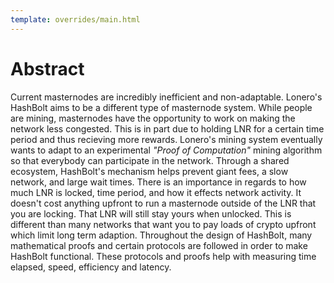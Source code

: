 ```yaml
---
template: overrides/main.html
---
```


# Abstract
Current masternodes are incredibly inefficient and non-adaptable. Lonero's HashBolt aims to be a different type of masternode system. While people are mining, masternodes have the opportunity to work on making the network less congested. This is in part due to holding LNR for a certain time period and thus recieving more rewards. Lonero's mining system eventually wants to adapt to an experimental *"Proof of Computation"* mining algorithm so that everybody can participate in the network. Through a shared ecosystem, HashBolt's mechanism helps prevent giant fees, a slow network, and large wait times. There is an importance in regards to how much LNR is locked, time period, and how it effects network activity. It doesn't cost anything upfront to run a masternode outside of the LNR that you are locking. That LNR will still stay yours when unlocked. This is different than many networks that want you to pay loads of crypto upfront which limit long term adaption. Throughout the design of HashBolt, many mathematical proofs and certain protocols are followed in order to make HashBolt functional. These protocols and proofs help with measuring time elapsed, speed, efficiency and latency.
